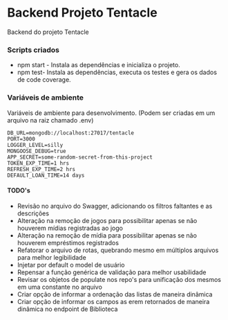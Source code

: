 # Backend Projeto Tentacle

Backend do projeto Tentacle

### Scripts criados
* npm start - Instala as dependências e inicializa o projeto.
* npm test- Instala as dependências, executa os testes e gera os dados de code coverage.

### Variáveis de ambiente
Variáveis de ambiente para desenvolvimento. (Podem ser criadas em um arquivo na raiz chamado .env)
```
DB_URL=mongodb://localhost:27017/tentacle
PORT=3000
LOGGER_LEVEL=silly
MONGOOSE_DEBUG=true
APP_SECRET=some-random-secret-from-this-project
TOKEN_EXP_TIME=1 hrs
REFRESH_EXP_TIME=2 hrs
DEFAULT_LOAN_TIME=14 days
```
#### TODO's
* Revisão no arquivo do Swagger, adicionando os filtros faltantes e as descrições
* Alteração na remoção de jogos para possibilitar apenas se não houverem mídias registradas ao jogo
* Alteração na remoção de mídia para possibilitar apenas se não houverem empréstimos registrados
* Refatorar o arquivo de rotas, quebrando mesmo em múltiplos arquivos para melhor legibilidade
* Injetar por default o model de usuário
* Repensar a função genérica de validação para melhor usabilidade
* Revisar os objetos de populate nos repo's para unificação dos mesmos em uma constante no arquivo
* Criar opção de informar a ordenação das listas de maneira dinâmica
* Criar opção de informar os campos as erem retornados de maneira dinâmica no endpoint de Biblioteca
